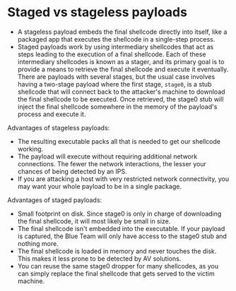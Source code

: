 # Staged vs stageless payloads

* A stageless payload embeds the final shellcode directly into itself, like a packaged app that executes the shellcode 
in a single-step process. 
* Staged payloads work by using intermediary shellcodes that act as steps leading to the execution of a final shellcode. 
Each of these intermediary shellcodes is known as a stager, and its primary goal is to provide a means to retrieve 
the final shellcode and execute it eventually. There are payloads with several stages, but the usual case involves 
having a two-stage payload where the first stage, `stage0`, is a stub shellcode that will connect back to the 
attacker's machine to download the final shellcode to be executed. Once retrieved, the stage0 stub will inject the 
final shellcode somewhere in the memory of the payload's process and execute it.

Advantages of stageless payloads:

* The resulting executable packs all that is needed to get our shellcode working.
* The payload will execute without requiring additional network connections. The fewer the network interactions, the lesser your chances of being detected by an IPS.
* If you are attacking a host with very restricted network connectivity, you may want your whole payload to be in a single package.

Advantages of staged payloads:

* Small footprint on disk. Since stage0 is only in charge of downloading the final shellcode, it will most likely be small in size.
* The final shellcode isn't embedded into the executable. If your payload is captured, the Blue Team will only have access to the stage0 stub and nothing more.
* The final shellcode is loaded in memory and never touches the disk. This makes it less prone to be detected by AV solutions.
* You can reuse the same stage0 dropper for many shellcodes, as you can simply replace the final shellcode that gets served to the victim machine.